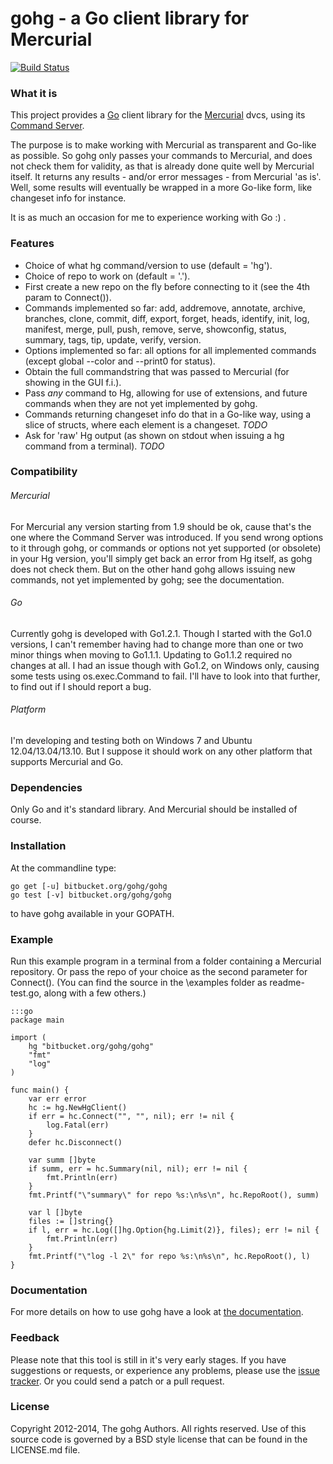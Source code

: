 # gohg - a Go client library for Mercurial

[![Build Status](https://drone.io/bitbucket.org/gohg/gohg/status.png)](https://drone.io/bitbucket.org/gohg/gohg/latest)

### What it is

This project provides a [Go](http://golang.org) client library for the
[Mercurial](http://mercurial.selenic.com) dvcs, using its
[Command Server](http://mercurial.selenic.com/wiki/CommandServer).

The purpose is to make working with Mercurial as transparent and Go-like as
possible. So gohg only passes your commands to Mercurial, and does not check
them for validity, as that is already done quite well by Mercurial itself.
It returns any results - and/or error messages - from Mercurial 'as is'.
Well, some results will eventually be wrapped in a more Go-like form, like
changeset info for instance.

It is as much an occasion for me to experience working with Go :) .


### Features

- Choice of what hg command/version to use (default = 'hg').
- Choice of repo to work on (default = '.').
- First create a new repo on the fly before connecting to it (see the 4th param to Connect()).
- Commands implemented so far: add, addremove, annotate, archive, branches, clone, commit, diff, export, forget, heads, identify, init, log, manifest, merge, pull, push, remove, serve, showconfig, status, summary, tags, tip, update, verify, version.
- Options implemented so far: all options for all implemented commands (except global --color and --print0 for status).
- Obtain the full commandstring that was passed to Mercurial (for showing in the GUI f.i.).
- Pass _any_ command to Hg, allowing for use of extensions, and future commands when they are not yet implemented by gohg.
- Commands returning changeset info do that in a Go-like way, using a slice of structs, where each element is a changeset. _TODO_
- Ask for 'raw' Hg output (as shown on stdout when issuing a hg command from a terminal). _TODO_

### Compatibility

###### Mercurial

For Mercurial any version starting from 1.9 should be ok, cause that's the one
where the Command Server was introduced. If you send wrong options to it through
gohg, or commands or options not yet supported (or obsolete) in your Hg version,
you'll simply get back an error from Hg itself, as gohg does not check them.
But on the other hand gohg allows issuing new commands, not yet implemented
by gohg; see the documentation.

###### Go

Currently gohg is developed with Go1.2.1. Though I started with the
Go1.0 versions, I can't remember having had to change more than one or two minor
things when moving to Go1.1.1. Updating to Go1.1.2 required no changes at all.
I had an issue though with Go1.2, on Windows only, causing some tests using
os.exec.Command to fail. I'll have to look into that further, to find out if I
should report a bug.

###### Platform

I'm developing and testing both on Windows 7 and Ubuntu 12.04/13.04/13.10. But I suppose
it should work on any other platform that supports Mercurial and Go.

### Dependencies

Only Go and it's standard library. And Mercurial should be installed of course.

### Installation

At the commandline type:

    go get [-u] bitbucket.org/gohg/gohg
    go test [-v] bitbucket.org/gohg/gohg

to have gohg available in your GOPATH.

### Example

Run this example program in a terminal from a folder containing a Mercurial
repository. Or pass the repo of your choice as the second parameter for
Connect(). (You can find the source in the \examples folder as readme-test.go,
along with a few others.)

    :::go
    package main

    import (
        hg "bitbucket.org/gohg/gohg"
        "fmt"
        "log"
    )

    func main() {
        var err error
        hc := hg.NewHgClient()
        if err = hc.Connect("", "", nil); err != nil {
            log.Fatal(err)
        }
        defer hc.Disconnect()

        var summ []byte
        if summ, err = hc.Summary(nil, nil); err != nil {
            fmt.Println(err)
        }
        fmt.Printf("\"summary\" for repo %s:\n%s\n", hc.RepoRoot(), summ)

        var l []byte
        files := []string{}
        if l, err = hc.Log([]hg.Option{hg.Limit(2)}, files); err != nil {
            fmt.Println(err)
        }
        fmt.Printf("\"log -l 2\" for repo %s:\n%s\n", hc.RepoRoot(), l)
    }

### Documentation

For more details on how to use gohg have a look at
[the documentation](http://godoc.org/bitbucket.org/gohg/gohg).

### Feedback

Please note that this tool is still in it's very early stages.
If you have suggestions or requests, or experience any problems, please use the
[issue tracker](https://bitbucket.org/gohg/gohg/issues?status=new&status=open).
Or you could send a patch or a pull request.

### License

Copyright 2012-2014, The gohg Authors. All rights reserved.
Use of this source code is governed by a BSD style license
that can be found in the LICENSE.md file.
